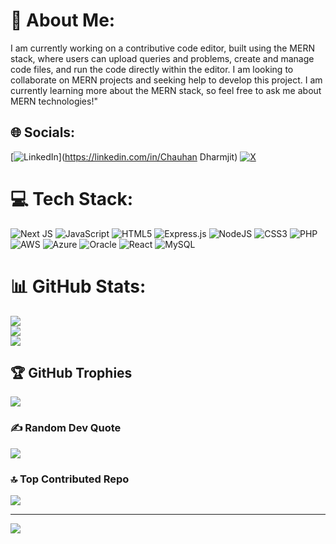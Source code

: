 # 💫 About Me:
I am currently working on a contributive code editor, built using the MERN stack, where users can upload queries and problems, create and manage code files, and run the code directly within the editor. I am looking to collaborate on MERN projects and seeking help to develop this project. I am currently learning more about the MERN stack, so feel free to ask me about MERN technologies!"


## 🌐 Socials:
[![LinkedIn](https://img.shields.io/badge/LinkedIn-%230077B5.svg?logo=linkedin&logoColor=white)](https://linkedin.com/in/Chauhan Dharmjit) [![X](https://img.shields.io/badge/X-black.svg?logo=X&logoColor=white)](https://x.com/@Dharmjit009) 

# 💻 Tech Stack:
![Next JS](https://img.shields.io/badge/Next-black?style=flat&logo=next.js&logoColor=white) ![JavaScript](https://img.shields.io/badge/javascript-%23323330.svg?style=flat&logo=javascript&logoColor=%23F7DF1E) ![HTML5](https://img.shields.io/badge/html5-%23E34F26.svg?style=flat&logo=html5&logoColor=white) ![Express.js](https://img.shields.io/badge/express.js-%23404d59.svg?style=flat&logo=express&logoColor=%2361DAFB) ![NodeJS](https://img.shields.io/badge/node.js-6DA55F?style=flat&logo=node.js&logoColor=white) ![CSS3](https://img.shields.io/badge/css3-%231572B6.svg?style=flat&logo=css3&logoColor=white) ![PHP](https://img.shields.io/badge/php-%23777BB4.svg?style=flat&logo=php&logoColor=white) ![AWS](https://img.shields.io/badge/AWS-%23FF9900.svg?style=flat&logo=amazon-aws&logoColor=white) ![Azure](https://img.shields.io/badge/azure-%230072C6.svg?style=flat&logo=microsoftazure&logoColor=white) ![Oracle](https://img.shields.io/badge/Oracle-F80000?style=flat&logo=oracle&logoColor=white) ![React](https://img.shields.io/badge/react-%2320232a.svg?style=flat&logo=react&logoColor=%2361DAFB) ![MySQL](https://img.shields.io/badge/mysql-4479A1.svg?style=flat&logo=mysql&logoColor=white)
# 📊 GitHub Stats:
![](https://github-readme-stats.vercel.app/api?username=007Dharmjit&theme=dark&hide_border=false&include_all_commits=true&count_private=false)<br/>
![](https://github-readme-streak-stats.herokuapp.com/?user=007Dharmjit&theme=dark&hide_border=false)<br/>
![](https://github-readme-stats.vercel.app/api/top-langs/?username=007Dharmjit&theme=dark&hide_border=false&include_all_commits=true&count_private=false&layout=compact)

## 🏆 GitHub Trophies
![](https://github-profile-trophy.vercel.app/?username=007Dharmjit&theme=radical&no-frame=false&no-bg=true&margin-w=4)

### ✍️ Random Dev Quote
![](https://quotes-github-readme.vercel.app/api?type=horizontal&theme=dark)

### 🔝 Top Contributed Repo
![](https://github-contributor-stats.vercel.app/api?username=007Dharmjit&limit=5&theme=dark&combine_all_yearly_contributions=true)

---
[![](https://visitcount.itsvg.in/api?id=007Dharmjit&icon=0&color=0)](https://visitcount.itsvg.in)

<!-- Proudly created with GPRM ( https://gprm.itsvg.in ) -->

<!--
**007Dharmjit/007Dharmjit** is a ✨ _special_ ✨ repository because its `README.md` (this file) appears on your GitHub profile.

Here are some ideas to get you started:

- 🔭 I’m currently working on ...
- 🌱 I’m currently learning ...
- 👯 I’m looking to collaborate on ...
- 🤔 I’m looking for help with ...
- 💬 Ask me about ...
- 📫 How to reach me: ...
- 😄 Pronouns: ...
- ⚡ Fun fact: ...
-->
